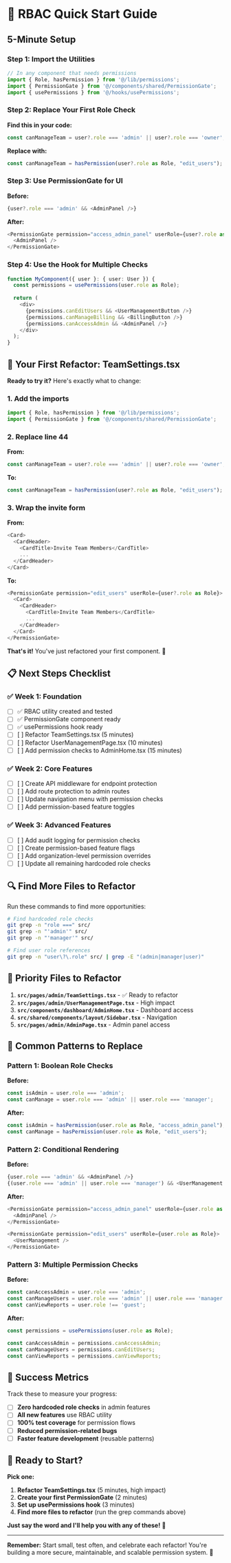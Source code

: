 # 🚀 RBAC Quick Start Guide

## **5-Minute Setup**

### Step 1: Import the Utilities
```typescript
// In any component that needs permissions
import { Role, hasPermission } from '@/lib/permissions';
import { PermissionGate } from '@/components/shared/PermissionGate';
import { usePermissions } from '@/hooks/usePermissions';
```

### Step 2: Replace Your First Role Check
**Find this in your code:**
```typescript
const canManageTeam = user?.role === 'admin' || user?.role === 'owner';
```

**Replace with:**
```typescript
const canManageTeam = hasPermission(user?.role as Role, "edit_users");
```

### Step 3: Use PermissionGate for UI
**Before:**
```typescript
{user?.role === 'admin' && <AdminPanel />}
```

**After:**
```typescript
<PermissionGate permission="access_admin_panel" userRole={user?.role as Role}>
  <AdminPanel />
</PermissionGate>
```

### Step 4: Use the Hook for Multiple Checks
```typescript
function MyComponent({ user }: { user: User }) {
  const permissions = usePermissions(user.role as Role);
  
  return (
    <div>
      {permissions.canEditUsers && <UserManagementButton />}
      {permissions.canManageBilling && <BillingButton />}
      {permissions.canAccessAdmin && <AdminPanel />}
    </div>
  );
}
```

## **🎯 Your First Refactor: TeamSettings.tsx**

**Ready to try it?** Here's exactly what to change:

### 1. Add the imports
```typescript
import { Role, hasPermission } from '@/lib/permissions';
import { PermissionGate } from '@/components/shared/PermissionGate';
```

### 2. Replace line 44
**From:**
```typescript
const canManageTeam = user?.role === 'admin' || user?.role === 'owner';
```

**To:**
```typescript
const canManageTeam = hasPermission(user?.role as Role, "edit_users");
```

### 3. Wrap the invite form
**From:**
```typescript
<Card>
  <CardHeader>
    <CardTitle>Invite Team Members</CardTitle>
    ...
  </CardHeader>
</Card>
```

**To:**
```typescript
<PermissionGate permission="edit_users" userRole={user?.role as Role}>
  <Card>
    <CardHeader>
      <CardTitle>Invite Team Members</CardTitle>
      ...
    </CardHeader>
  </Card>
</PermissionGate>
```

**That's it!** You've just refactored your first component. 🎉

## **📋 Next Steps Checklist**

### ✅ **Week 1: Foundation**
- [ ] ✅ RBAC utility created and tested
- [ ] ✅ PermissionGate component ready
- [ ] ✅ usePermissions hook ready
- [ ] [ ] Refactor TeamSettings.tsx (5 minutes)
- [ ] [ ] Refactor UserManagementPage.tsx (10 minutes)
- [ ] [ ] Add permission checks to AdminHome.tsx (15 minutes)

### ✅ **Week 2: Core Features**
- [ ] [ ] Create API middleware for endpoint protection
- [ ] [ ] Add route protection to admin routes
- [ ] [ ] Update navigation menu with permission checks
- [ ] [ ] Add permission-based feature toggles

### ✅ **Week 3: Advanced Features**
- [ ] [ ] Add audit logging for permission checks
- [ ] [ ] Create permission-based feature flags
- [ ] [ ] Add organization-level permission overrides
- [ ] [ ] Update all remaining hardcoded role checks

## **🔍 Find More Files to Refactor**

Run these commands to find more opportunities:

```bash
# Find hardcoded role checks
git grep -n "role ===" src/
git grep -n "'admin'" src/
git grep -n "'manager'" src/

# Find user role references
git grep -n "user\?\.role" src/ | grep -E "(admin|manager|user)"
```

## **🎯 Priority Files to Refactor**

1. **`src/pages/admin/TeamSettings.tsx`** - ✅ Ready to refactor
2. **`src/pages/admin/UserManagementPage.tsx`** - High impact
3. **`src/components/dashboard/AdminHome.tsx`** - Dashboard access
4. **`src/shared/components/layout/Sidebar.tsx`** - Navigation
5. **`src/pages/admin/AdminPage.tsx`** - Admin panel access

## **🚨 Common Patterns to Replace**

### Pattern 1: Boolean Role Checks
**Before:**
```typescript
const isAdmin = user.role === 'admin';
const canManage = user.role === 'admin' || user.role === 'manager';
```

**After:**
```typescript
const isAdmin = hasPermission(user.role as Role, "access_admin_panel");
const canManage = hasPermission(user.role as Role, "edit_users");
```

### Pattern 2: Conditional Rendering
**Before:**
```typescript
{user.role === 'admin' && <AdminPanel />}
{(user.role === 'admin' || user.role === 'manager') && <UserManagement />}
```

**After:**
```typescript
<PermissionGate permission="access_admin_panel" userRole={user.role as Role}>
  <AdminPanel />
</PermissionGate>

<PermissionGate permission="edit_users" userRole={user.role as Role}>
  <UserManagement />
</PermissionGate>
```

### Pattern 3: Multiple Permission Checks
**Before:**
```typescript
const canAccessAdmin = user.role === 'admin';
const canManageUsers = user.role === 'admin' || user.role === 'manager';
const canViewReports = user.role !== 'guest';
```

**After:**
```typescript
const permissions = usePermissions(user.role as Role);

const canAccessAdmin = permissions.canAccessAdmin;
const canManageUsers = permissions.canEditUsers;
const canViewReports = permissions.canViewReports;
```

## **🎉 Success Metrics**

Track these to measure your progress:

- [ ] **Zero hardcoded role checks** in admin features
- [ ] **All new features** use RBAC utility
- [ ] **100% test coverage** for permission flows
- [ ] **Reduced permission-related bugs**
- [ ] **Faster feature development** (reusable patterns)

## **🚀 Ready to Start?**

**Pick one:**
1. **Refactor TeamSettings.tsx** (5 minutes, high impact)
2. **Create your first PermissionGate** (2 minutes)
3. **Set up usePermissions hook** (3 minutes)
4. **Find more files to refactor** (run the grep commands above)

**Just say the word and I'll help you with any of these!** 🎯

---

**Remember:** Start small, test often, and celebrate each refactor! You're building a more secure, maintainable, and scalable permission system. 🎉 
